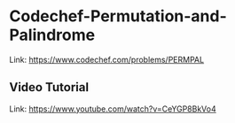 # Codechef-Permutation-and-Palindrome
Link: https://www.codechef.com/problems/PERMPAL
## Video Tutorial
Link: https://www.youtube.com/watch?v=CeYGP8BkVo4
